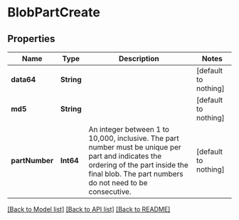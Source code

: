 # BlobPartCreate


## Properties
Name | Type | Description | Notes
------------ | ------------- | ------------- | -------------
**data64** | **String** |  | [default to nothing]
**md5** | **String** |  | [default to nothing]
**partNumber** | **Int64** | An integer between 1 to 10,000, inclusive. The part number must be unique per part and indicates the ordering of the part inside the final blob. The part numbers do not need to be consecutive.  | [default to nothing]


[[Back to Model list]](../README.md#models) [[Back to API list]](../README.md#api-endpoints) [[Back to README]](../README.md)


